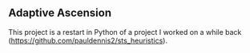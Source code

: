 ## Adaptive Ascension

This project is a restart in Python of a project I worked on a while back (https://github.com/pauldennis2/sts_heuristics). 
